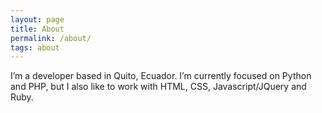 ```yaml
---
layout: page
title: About
permalink: /about/
tags: about
---
```


I’m a developer based in Quito, Ecuador. I’m currently focused on Python and PHP, but I also like to work with HTML, CSS, Javascript/JQuery and Ruby.
